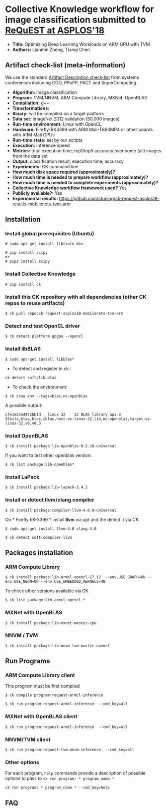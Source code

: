 # Collective Knowledge workflow for image classification submitted to [ReQuEST at ASPLOS'18](http://cknowledge.org/request-cfp-asplos2018.html)

* **Title:** Optimizing Deep Learning Workloads on ARM GPU with TVM
* **Authors:** Lianmin Zheng, Tianqi Chen

## Artifact check-list (meta-information)

We use the standard [Artifact Description check-list](http://ctuning.org/ae/submission_extra.html) from systems conferences including CGO, PPoPP, PACT and SuperComputing.

* **Algorithm:** image classification
* **Program:** TVM/NNVM, ARM Compute Library, MXNet, OpenBLAS
* **Compilation:** g++
* **Transformations:**
* **Binary:** will be compiled on a target platform
* **Data set:** ImageNet 2012 validation (50,000 images)
* **Run-time environment:** Linux with OpenCL
* **Hardware:** Firefly-RK3399 with ARM Mali-T860MP4 or other boards with ARM Mali GPUs
* **Run-time state:** set by our scripts
* **Execution:** inference speed
* **Metrics:** total execution time; top1/top5 accuracy over some (all) images from the data set
* **Output:** classification result; execution time; accuracy
* **Experiments:** CK command line
* **How much disk space required (approximately)?** 
* **How much time is needed to prepare workflow (approximately)?** 
* **How much time is needed to complete experiments (approximately)?**
* **Collective Knowledge workflow framework used?** Yes
* **Publicly available?:** Yes
* **Experimental results:** https://github.com/ctuning/ck-request-asplos18-results-mobilenets-tvm-arm

## Installation 

### Install global prerequisites (Ubuntu)

```
# sudo apt-get install libtinfo-dev 
```

```
# pip install scipy
or
# pip3 install scipy
```


### Install Collective Knowledge
```
# pip install ck
```

### Install this CK repository with all dependencies (other CK repos to reuse artifacts)
```
$ ck pull repo:ck-request-asplos18-mobilenets-tvm-arm
```

### Detect and test OpenCL driver
```
$ ck detect platform.gpgpu --opencl 
```


### Install libBLAS
```
$ sudo apt-get install libblas*
```

* To detect and register in ck :
```
ck detect soft:lib.blas
```

* To check the environment:
```
$ ck show env --tags=blas,no-openblas
```

A possible output:

``
cfe1e23a4472bb1d   linux-32    32 BLAS library api-3    32bits,blas,blas,cblas,host-os-linux-32,lib,no-openblas,target-os-linux-32,v0,v0.3
``

### Install OpenBLAS

```
$ ck install package:lib-openblas-0.2.18-universal
```

If you want to test other openblas version:

```
$ ck list package:lib-openblas* 
```


### Install LaPack

```
$ ck install package:lib-lapack-3.4.2
```

### Install or detect llvm/clang compiler

```
$ ck install package:compiler-llvm-4.0.0-universal
```

On * Firefly RK-3399 * install **llvm** via apt and the detect it via CK.

```
$ sudo apt-get install llvm-4.0 clang-4.0
```

```
$ ck detect soft:compiler.llvm 
```

## Packages installation

### ARM Compute Library

```
$ ck install package:lib-armcl-opencl-17.12  --env.USE_GRAPH=ON --env.USE_NEON=ON --env.USE_EMBEDDED_KERNELS=ON 
```

To check other versions available via CK 

```
$ ck list package:lib-armcl-opencl-* 
```

### MXNet with OpenBLAS

```
$ ck install package:lib-mxnet-master-cpu 
```

### NNVM / TVM 

```
$ ck install package:lib-nnvm-tvm-master-opencl 
```

## Run Programs 


### ARM Compute Library client
This program must be first compiled

```
$ ck compile program:request-armcl-inference 
```

``` 
$ ck run program:request-armcl-inference  --cmd_key=all
```

### MXNet with OpenBLAS client

``` 
$ ck run program:request-armcl-inference  --cmd_key=all
```

### NNVM/TVM client

```
$ ck run program:request-tvm-nnvm-inference  --cmd_key=all 
```

### Other options 
For each program, ```help``` commands provide a description of possible options to pass to ```ck run program: * program_name *```

``` 
ck run program: * program_name * --cmd_key=help 
```

## FAQ 
